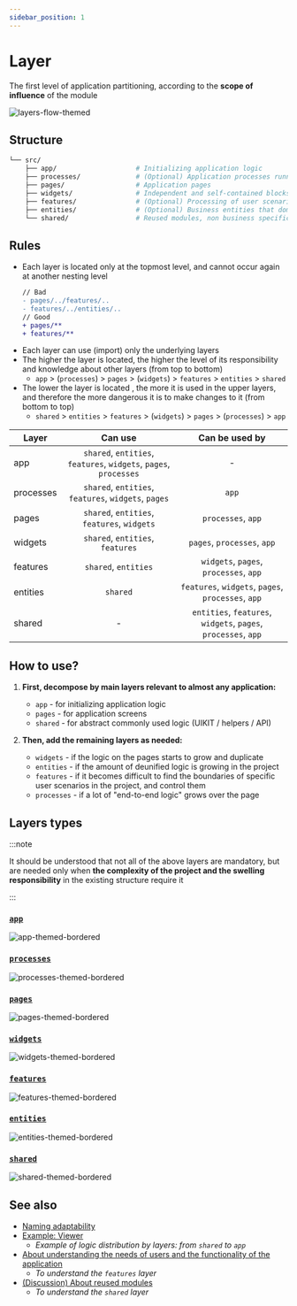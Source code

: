 ```yaml
---
sidebar_position: 1
---
```


# Layer

The first level of application partitioning, according to the **scope of influence** of the module

![layers-flow-themed](/img/layers_flow.png)

## Structure

```sh
└── src/
    ├── app/                    # Initializing application logic
    ├── processes/              # (Optional) Application processes running over pages
    ├── pages/                  # Application pages
    ├── widgets/                # Independent and self-contained blocks for pages
    ├── features/               # (Optional) Processing of user scenarios
    ├── entities/               # (Optional) Business entities that domain logic operates with
    └── shared/                 # Reused modules, non business specific
```

## Rules

- Each layer is located only at the topmost level, and cannot occur again at another nesting level

    ```diff
    // Bad
    - pages/../features/..
    - features/../entities/..
    // Good
    + pages/**
    + features/**
    ```

<!-- use: https://www.tablesgenerator.com/markdown_tables# -->

- Each layer can use (import) only the underlying layers
- The higher the layer is located, the higher the level of its responsibility and knowledge about other layers (from top to bottom)
  - `app` > (`processes`) > `pages` > (`widgets`) > `features` > `entities` > `shared`
- The lower the layer is located , the more it is used in the upper layers, and therefore the more dangerous it is to make changes to it (from bottom to top)
  - `shared` > `entities` > `features` > (`widgets`) > `pages` > (`processes`) > `app`

| Layer     |                              Can use                              |                         Can be used by                         |
|-----------|:-----------------------------------------------------------------:|:--------------------------------------------------------------:|
| app       | `shared`, `entities`, `features`, `widgets`, `pages`, `processes` |                                -                               |
| processes |        `shared`, `entities`, `features`, `widgets`, `pages`       |                              `app`                             |
| pages     |            `shared`, `entities`, `features`, `widgets`            |                       `processes`, `app`                       |
| widgets   |                  `shared`, `entities`, `features`                 |                   `pages`, `processes`, `app`                  |
| features  |                        `shared`, `entities`                       |             `widgets`, `pages`, `processes`, `app`             |
| entities  |                              `shared`                             |       `features`, `widgets`, `pages`, `processes`, `app`       |
| shared    |                                 -                                 | `entities`, `features`, `widgets`, `pages`, `processes`, `app` |

## How to use?

1. **First, decompose by main layers relevant to almost any application:**
    - `app` - for initializing application logic
    - `pages` - for application screens
    - `shared` - for abstract commonly used logic (UIKIT / helpers / API)

2. **Then, add the remaining layers as needed:**
    - `widgets` - if the logic on the pages starts to grow and duplicate
    - `entities` - if the amount of deunified logic is growing in the project
    - `features` - if it becomes difficult to find the boundaries of specific user scenarios in the project, and control them
    - `processes` - if a lot of "end-to-end logic" grows over the page

## Layers types

<!-- I left the phrases in the comments, in case we decide to return them -->

:::note

It should be understood that not all of the above layers are mandatory, but are needed only when **the complexity of the project and the swelling responsibility** in the existing structure require it

:::

### [`app`][refs-app]

<!-- **Initializing logic of the application** -->

![app-themed-bordered](/img/layers/app.png)

### [`processes`][refs-processes]

<!-- **Application business processes that manage pages** -->

![processes-themed-bordered](/img/layers/processes.png)

### [`pages`][refs-pages]

![pages-themed-bordered](/img/layers/pages.png)

### [`widgets`][refs-widgets]

![widgets-themed-bordered](/img/layers/widgets.png)

### [`features`][refs-features]

<!-- **Parts of the application functionality** -->

![features-themed-bordered](/img/layers/features.png)

### [`entities`][refs-entities]

<!-- **Business Entities** -->

![entities-themed-bordered](/img/layers/entities.png)

### [`shared`][refs-shared]

<!-- **Reused modules, without binding to business logic** -->

![shared-themed-bordered](/img/layers/shared.png)

## See also

- [Naming adaptability][refs-naming-adaptability]
- [Example: Viewer][refs-example-viewer]
  - *Example of logic distribution by layers: from `shared` to `app`*
- [About understanding the needs of users and the functionality of the application][refs-needs]
  - *To understand the `features` layer*
- [(Discussion) About reused modules][disc-sharing]
  - *To understand the `shared` layer*

[refs-naming-adaptability]: /docs/about/understanding/naming-adaptability
[refs-needs]: /docs/about/understanding/needs-driven

[refs-low-coupling]: /docs/reference/isolaiton/low-coupling
[refs-example-viewer]: /docs/guides/examples/auth

[refs-app]: /docs/reference/units/layers/app
[refs-processes]: /docs/reference/units/layers/processes
[refs-pages]: /docs/reference/units/layers/pages
[refs-widgets]: /docs/reference/units/layers/widgets
[refs-features]: /docs/reference/units/layers/features
[refs-entities]: /docs/reference/units/layers/entities
[refs-shared]: /docs/reference/units/layers/shared

[refs-segments]: /docs/reference/units/segments
[refs-segments--ui]: /docs/reference/units/segments#ui
[refs-segments--model]: /docs/reference/units/segments#model
[refs-segments--lib]: /docs/reference/units/segments#lib
[refs-segments--api]: /docs/reference/units/segments#api
[refs-segments--config]: /docs/reference/units/segments#config

[disc-sharing]: https://github.com/feature-sliced/documentation/discussions/14
